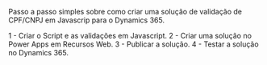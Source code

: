 Passo a passo simples sobre como criar uma solução de validação de CPF/CNPJ em Javascrip para o Dynamics 365.

1 - Criar o Script e as validações em Javascript.
2 - Criar uma solução no Power Apps em Recursos Web.
3 - Publicar a solução.
4 - Testar a solução no Dynamics 365. 

